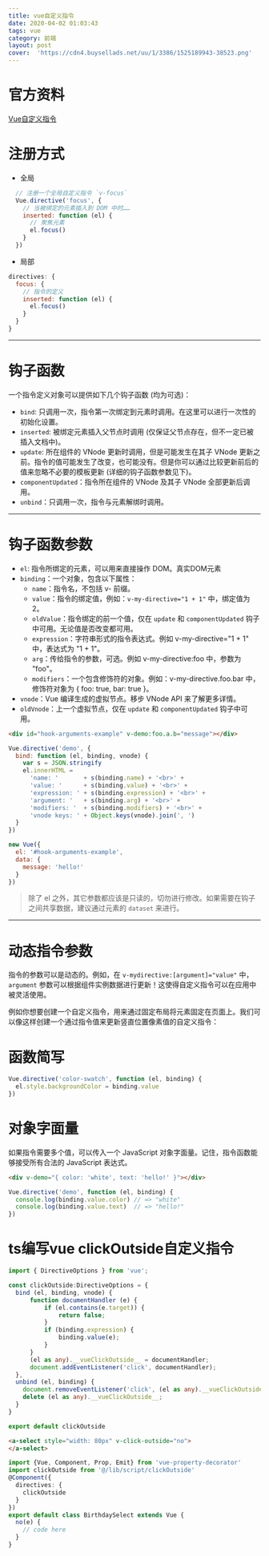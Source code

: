 ```yaml
---
title: vue自定义指令
date: 2020-04-02 01:03:43
tags: vue
category: 前端
layout: post
cover:  'https://cdn4.buysellads.net/uu/1/3386/1525189943-38523.png'
---
```

# 官方资料
[Vue自定义指令](https://cn.vuejs.org/v2/guide/custom-directive.html)

# 注册方式
- 全局

```js
  // 注册一个全局自定义指令 `v-focus`
  Vue.directive('focus', {
    // 当被绑定的元素插入到 DOM 中时……
    inserted: function (el) {
      // 聚焦元素
      el.focus()
    }
  })
```

- 局部

```js
directives: {
  focus: {
    // 指令的定义
    inserted: function (el) {
      el.focus()
    }
  }
}
```
----
# 钩子函数

一个指令定义对象可以提供如下几个钩子函数 (均为可选)：
- `bind`: 只调用一次，指令第一次绑定到元素时调用。在这里可以进行一次性的初始化设置。
- `inserted`: 被绑定元素插入父节点时调用 (仅保证父节点存在，但不一定已被插入文档中)。
- `update`: 所在组件的 VNode 更新时调用，但是可能发生在其子 VNode 更新之前。指令的值可能发生了改变，也可能没有。但是你可以通过比较更新前后的值来忽略不必要的模板更新 (详细的钩子函数参数见下)。
- `componentUpdated`：指令所在组件的 VNode 及其子 VNode 全部更新后调用。
- `unbind`：只调用一次，指令与元素解绑时调用。
  
----
# 钩子函数参数
- `el`: 指令所绑定的元素，可以用来直接操作 DOM。真实DOM元素
- `binding`：一个对象，包含以下属性：
  - `name`：指令名，不包括 v- 前缀。
  - `value`：指令的绑定值，例如：`v-my-directive="1 + 1"` 中，绑定值为 2。
  - `oldValue`：指令绑定的前一个值，仅在 `update` 和 `componentUpdated` 钩子中可用。无论值是否改变都可用。
  - `expression`：字符串形式的指令表达式。例如 v-my-directive="1 + 1" 中，表达式为 "1 + 1"。
  - `arg`：传给指令的参数，可选。例如 v-my-directive:foo 中，参数为 "foo"。
  - `modifiers`：一个包含修饰符的对象。例如：v-my-directive.foo.bar 中，修饰符对象为 { foo: true, bar: true }。
- `vnode`：Vue 编译生成的虚拟节点。移步 VNode API 来了解更多详情。
- `oldVnode`：上一个虚拟节点，仅在 `update` 和 `componentUpdated` 钩子中可用。
  
```html
<div id="hook-arguments-example" v-demo:foo.a.b="message"></div>
```
```js
Vue.directive('demo', {
  bind: function (el, binding, vnode) {
    var s = JSON.stringify
    el.innerHTML =
      'name: '       + s(binding.name) + '<br>' +
      'value: '      + s(binding.value) + '<br>' +
      'expression: ' + s(binding.expression) + '<br>' +
      'argument: '   + s(binding.arg) + '<br>' +
      'modifiers: '  + s(binding.modifiers) + '<br>' +
      'vnode keys: ' + Object.keys(vnode).join(', ')
  }
})

new Vue({
  el: '#hook-arguments-example',
  data: {
    message: 'hello!'
  }
})
```

> 除了 el 之外，其它参数都应该是只读的，切勿进行修改。如果需要在钩子之间共享数据，建议通过元素的 `dataset` 来进行。

----
# 动态指令参数
指令的参数可以是动态的。例如，在 ```v-mydirective:[argument]="value"``` 中，```argument``` 参数可以根据组件实例数据进行更新！这使得自定义指令可以在应用中被灵活使用。

例如你想要创建一个自定义指令，用来通过固定布局将元素固定在页面上。我们可以像这样创建一个通过指令值来更新竖直位置像素值的自定义指令：

# 函数简写
```js
Vue.directive('color-swatch', function (el, binding) {
  el.style.backgroundColor = binding.value
})
```

# 对象字面量
如果指令需要多个值，可以传入一个 JavaScript 对象字面量。记住，指令函数能够接受所有合法的 JavaScript 表达式。
```html
<div v-demo="{ color: 'white', text: 'hello!' }"></div>
```
```js
Vue.directive('demo', function (el, binding) {
  console.log(binding.value.color) // => "white"
  console.log(binding.value.text)  // => "hello!"
})
```

# ts编写vue clickOutside自定义指令
```ts
import { DirectiveOptions } from 'vue';

const clickOutside:DirectiveOptions = {
  bind (el, binding, vnode) {
      function documentHandler (e) {
          if (el.contains(e.target)) {
              return false;
          }
          if (binding.expression) {
              binding.value(e);
          }
      }
      (el as any).__vueClickOutside__ = documentHandler;
      document.addEventListener('click', documentHandler);
  },
  unbind (el, binding) {
    document.removeEventListener('click', (el as any).__vueClickOutside__);
    delete (el as any).__vueClickOutside__;
  }
}

export default clickOutside
```

```html
<a-select style="width: 80px" v-click-outside="no">
</a-select>
```
```ts
import {Vue, Component, Prop, Emit} from 'vue-property-decorator'
import clickOutside from '@/lib/script/clickOutside'
@Component({
  directives: {
    clickOutside
  }
})
export default class BirthdaySelect extends Vue {
  no(e) {
    // code here
  }
}
```